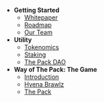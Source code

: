 - **Getting Started**
    - [Whitepaper](/)
    - [Roadmap](roadmap.md)
    - [Our Team](our-team.md)
- **Utility**
    - [Tokenomics](token.md)
    - [Staking](staking.md)
    - [The Pack DAO](dao.md)
- **Way of The Pack: The Game**
    - [Introduction](wotp.md)
    - [Hyena Brawlz](brawlz.md)
    - [The Pack](the-hunt.md)
